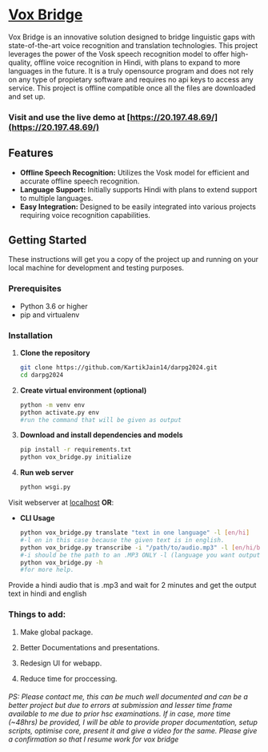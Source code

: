 
# [Vox Bridge](https://vox.preztyl.tech/)

Vox Bridge is an innovative solution designed to bridge linguistic gaps with state-of-the-art voice recognition and translation technologies. This project leverages the power of the Vosk speech recognition model to offer high-quality, offline voice recognition in Hindi, with plans to expand to more languages in the future. It is a truly opensource program and does not rely on any type of propietary software and requires no api keys to access any service.
This project is offline compatible once all the files are downloaded and set up.

### Visit and use the live demo at [https://20.197.48.69/](https://20.197.48.69/) 

## Features

- **Offline Speech Recognition:** Utilizes the Vosk model for efficient and accurate offline speech recognition.
- **Language Support:** Initially supports Hindi with plans to extend support to multiple languages.
- **Easy Integration:** Designed to be easily integrated into various projects requiring voice recognition capabilities.

## Getting Started

These instructions will get you a copy of the project up and running on your local machine for development and testing purposes.

### Prerequisites

- Python 3.6 or higher
- pip and virtualenv

### Installation

1. **Clone the repository**

   ```bash
   git clone https://github.com/KartikJain14/darpg2024.git
   cd darpg2024

2. **Create virtual environment (optional)**

    ```bash
    python -m venv env
    python activate.py env
    #run the command that will be given as output
    
2. **Download and install dependencies and models**

    ```bash
    pip install -r requirements.txt
    python vox_bridge.py initialize
    
4. **Run web server**
    
    ```bash
    python wsgi.py

Visit webserver at [localhost](http://localhost:5000) **OR**:

- **CLI Usage**
	```bash
  python vox_bridge.py translate "text in one language" -l [en/hi]
  #-l en in this case because the given text is in english.
  python vox_bridge.py transcribe -i "/path/to/audio.mp3" -l [en/hi/b]
  #-i should be the path to an .MP3 ONLY -l (language you want output in, b=both en & hi)
  python vox_bridge.py -h
  #for more help.

Provide a hindi audio that is .mp3 and wait for 2 minutes and get the output text in hindi and english

### Things to add:
1. Make global package.

2. Better Documentations and presentations.

3. Redesign UI for webapp.

4. Reduce time for proccessing.

###### PS: Please contact me, this can be much well documented and can be a better project but due to errors at submission and lesser time frame available to me due to prior hsc examinations. If in case, more time (~48hrs) be provided, I will be able to provide proper documentation, setup scripts, optimise core, present it and give a video for the same. Please give a confirmation so that I resume work for vox bridge

